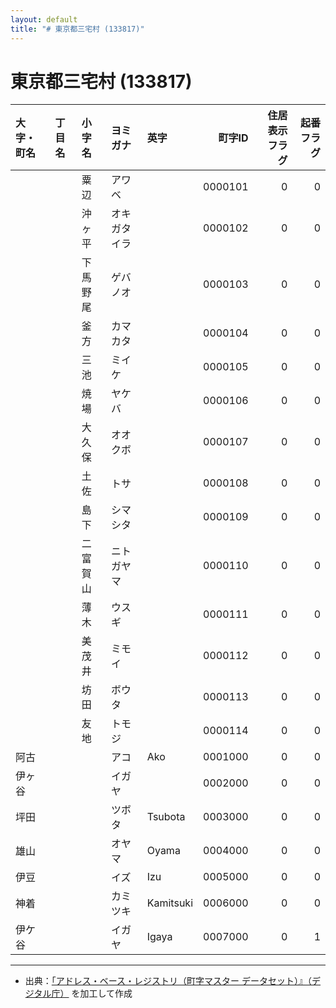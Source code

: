 ```yaml
---
layout: default
title: "# 東京都三宅村 (133817)"
---
```


# 東京都三宅村 (133817)

| 大字・町名 | 丁目名 | 小字名 | ヨミガナ | 英字 | 町字ID | 住居表示フラグ | 起番フラグ |
|:--------|:------|:------|:-----------------|:---------------------|--------:|----------:|--------:|
|  |  | 粟辺 | アワベ |  | 0000101 | 0 | 0 |
|  |  | 沖ヶ平 | オキガタイラ |  | 0000102 | 0 | 0 |
|  |  | 下馬野尾 | ゲバノオ |  | 0000103 | 0 | 0 |
|  |  | 釜方 | カマカタ |  | 0000104 | 0 | 0 |
|  |  | 三池 | ミイケ |  | 0000105 | 0 | 0 |
|  |  | 焼場 | ヤケバ |  | 0000106 | 0 | 0 |
|  |  | 大久保 | オオクボ |  | 0000107 | 0 | 0 |
|  |  | 土佐 | トサ |  | 0000108 | 0 | 0 |
|  |  | 島下 | シマシタ |  | 0000109 | 0 | 0 |
|  |  | 二富賀山 | ニトガヤマ |  | 0000110 | 0 | 0 |
|  |  | 薄木 | ウスギ |  | 0000111 | 0 | 0 |
|  |  | 美茂井 | ミモイ |  | 0000112 | 0 | 0 |
|  |  | 坊田 | ボウタ |  | 0000113 | 0 | 0 |
|  |  | 友地 | トモジ |  | 0000114 | 0 | 0 |
| 阿古 |  |  | アコ | Ako | 0001000 | 0 | 0 |
| 伊ヶ谷 |  |  | イガヤ |  | 0002000 | 0 | 0 |
| 坪田 |  |  | ツボタ | Tsubota | 0003000 | 0 | 0 |
| 雄山 |  |  | オヤマ | Oyama | 0004000 | 0 | 0 |
| 伊豆 |  |  | イズ | Izu | 0005000 | 0 | 0 |
| 神着 |  |  | カミツキ | Kamitsuki | 0006000 | 0 | 0 |
| 伊ケ谷 |  |  | イガヤ | Igaya | 0007000 | 0 | 1 |

---

- 出典：[「アドレス・ベース・レジストリ（町字マスター データセット）』（デジタル庁）](https://www.digital.go.jp/policies/base_registry_address/) を加工して作成